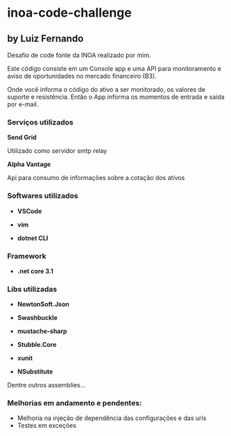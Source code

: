 # inoa-code-challenge
## by Luiz Fernando

Desafio de code fonte da INOA realizado por mim.

Este código consiste em um Console app e uma API para monitoramento e aviso de oportunidades no mercado financeiro (B3).

Onde você informa o código do ativo a ser monitorado, os valores de suporte e resistência. Então o App informa os momentos de entrada e saída por e-mail.

### Serviços utilizados
**Send Grid**

Utilizado como servidor smtp relay

**Alpha Vantage**

Api para consumo de informações sobre a cotação dos ativos

### Softwares utilizados

- **VSCode**

- **vim**

- **dotnet CLI**

### Framework

- **.net core 3.1**

### Libs utilizadas

- **NewtonSoft.Json**

- **Swashbuckle**

- **mustache-sharp**

- **Stubble.Core**

- **xunit**

- **NSubstitute**

Dentre outros assemblies...


### Melhorias em andamento e pendentes:

- Melhoria na injeção de dependência das configurações e das urls
- Testes em exceções
